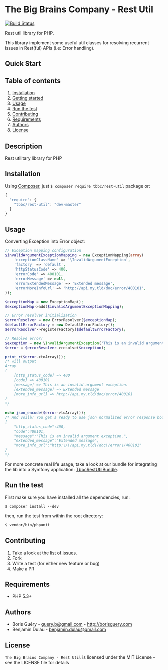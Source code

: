 The Big Brains Company - Rest Util
==============
[![Build Status](https://travis-ci.org/TheBigBrainsCompany/rest-util.png?branch=master)](https://travis-ci.org/TheBigBrainsCompany/rest-util)

Rest util library for PHP.

This library implement some useful util classes for resolving recurrent issues in Rest(ful) APIs (i.e: Error handling).

Quick Start
-----------

Table of contents
-----------------

1. [Installation](#installation)
2. [Getting started](#getting-started)
3. [Usage](#usage)
4. [Run the test](#run-the-test)
5. [Contributing](#contributing)
6. [Requirements](#requirements)
7. [Authors](#authors)
8. [License](#license)

Description
-----------

Rest utilitary library for PHP

Installation
------------

Using [Composer](http://getcomposer.org/), just `$ composer require tbbc/rest-util` package or:

``` javascript
{
  "require": {
    "tbbc/rest-util": "dev-master"
  }
}
```

Usage
-----

Converting Exception into Error object:

```php
// Exception mapping configuration
$invalidArgumentExceptionMapping = new ExceptionMapping(array(
    'exceptionClassName' => '\InvalidArgumentException',
    'factory' => 'default',
    'httpStatusCode' => 400,
    'errorCode' => 400101,
    'errorMessage' => null,
    'errorExtendedMessage' => 'Extended message',
    'errorMoreInfoUrl' => 'http://api.my.tld/doc/error/400101',
));

$exceptionMap = new ExceptionMap();
$exceptionMap->add($invalidArgumentExceptionMapping);

// Error resolver initialization
$errorResolver = new ErrorResolver($exceptionMap);
$defaultErrorFactory = new DefaultErrorFactory();
$errorResolver->registerFactory($defaultErrorFactory);

// Resolve error!
$exception = new \InvalidArgumentException('This is an invalid argument exception');
$error = $errorResolver->resolve($exception);

print_r($error->toArray());
/* will output
Array
(
    [http_status_code] => 400
    [code] => 400101
    [message] => This is an invalid argument exception.
    [extended_message] => Extended message
    [more_info_url] => http://api.my.tld/doc/error/400101
)
*/

echo json_encode($error->toArray());
/* And voilà! You get a ready to use json normalized error response body
{
    "http_status_code":400,
    "code":400101,
    "message":"This is an invalid argument exception.",
    "extended_message":"Extended message",
    "more_info_url":"http:\/\/api.my.tld\/doc\/error\/400101"
}
*/
```

For more concrete real life usage, take a look at our bundle for integrating the lib into a Symfony application:
[TbbcRestUtilBundle](https://github.com/TheBigBrainsCompany/TbbcRestUtilBundle).

Run the test
------------

First make sure you have installed all the dependencies, run:

`$ composer install --dev`

then, run the test from within the root directory:

`$ vendor/bin/phpunit`

Contributing
------------

1. Take a look at the [list of issues](http://github.com/TheBigBrainsCompany/rest-util/issues).
2. Fork
3. Write a test (for either new feature or bug)
4. Make a PR

Requirements
------------

* PHP 5.3+

Authors
-------

* Boris Guéry - guery.b@gmail.com - http://borisguery.com
* Benjamin Dulau - benjamin.dulau@gmail.com


License
-------

`The Big Brains Company - Rest Util` is licensed under the MIT License - see the LICENSE file for details